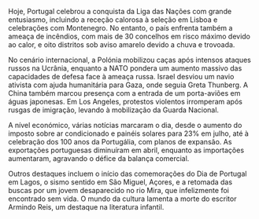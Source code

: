 Hoje, Portugal celebrou a conquista da Liga das Nações com grande entusiasmo, incluindo a receção calorosa à seleção em Lisboa e celebrações com Montenegro. No entanto, o país enfrenta também a ameaça de incêndios, com mais de 30 concelhos em risco máximo devido ao calor, e oito distritos sob aviso amarelo devido a chuva e trovoada.

No cenário internacional, a Polónia mobilizou caças após intensos ataques russos na Ucrânia, enquanto a NATO pondera um aumento massivo das capacidades de defesa face à ameaça russa. Israel desviou um navio ativista com ajuda humanitária para Gaza, onde seguia Greta Thunberg. A China também marcou presença com a entrada de um porta-aviões em águas japonesas. Em Los Angeles, protestos violentos irromperam após rusgas de imigração, levando à mobilização da Guarda Nacional.

A nível económico, várias notícias marcaram o dia, desde o aumento do imposto sobre ar condicionado e painéis solares para 23% em julho, até à celebração dos 100 anos da Portugália, com planos de expansão. As exportações portuguesas diminuíram em abril, enquanto as importações aumentaram, agravando o défice da balança comercial.

Outros destaques incluem o início das comemorações do Dia de Portugal em Lagos, o sismo sentido em São Miguel, Açores, e a retomada das buscas por um jovem desaparecido no rio Mira, que infelizmente foi encontrado sem vida. O mundo da cultura lamenta a morte do escritor Armindo Reis, um destaque na literatura infantil.